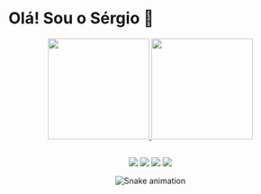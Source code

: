 <h1>Olá! Sou o Sérgio 👋</h1>

<div align="center">
  <a href="https://github.com/SergiooJr">
  <img height="180em" src="https://github-readme-stats.vercel.app/api?username=SergiooJr&show_icons=true&theme=dark&include_all_commits=true&count_private=true"/>
  <img height="180em" src="https://github-readme-stats.vercel.app/api/top-langs/?username=SergiooJr&layout=compact&langs_count=7&theme=dark"/>
</div>
  
  ##
 
<div align="center"> 
  <a href="https://instagram.com/sergin_juh" target="_new"><img src="https://img.shields.io/badge/-Instagram-%23E4405F?style=for-the-badge&logo=instagram&logoColor=white" target="_blank"></a>
  <a href = "mailto:junior.sergiho18@gmail.com"><img src="https://img.shields.io/badge/-Gmail-%23333?style=for-the-badge&logo=gmail&logoColor=white" target="_new"></a>
  <a href="https://api.whatsapp.com/send/?phone=5515988330163&text&type=phone_number&app_absent=0" target="_new"><img src="https://img.shields.io/badge/WhatsApp-25D366?style=for-the-badge&logo=whatsapp&logoColor=white" target="_new"></a>
    <a href="www.linkedin.com/in/sérgio-augusto-de-almeida-lima-júnior-b46094244" target="_new"><img src="https://img.shields.io/badge/LinkedIn-0077B5?style=for-the-badge&logo=linkedin&logoColor=white" target="_blank"></a>
 
  ![Snake animation](https://github.com/SergiooJr/SergiooJr/blob/output/github-contribution-grid-snake.svg)
 
</div>
<!--
**SergiooJr/SergiooJr** is a ✨ _special_ ✨ repository because its `README.md` (this file) appears on your GitHub profile.

Here are some ideas to get you started:

- 🔭 I’m currently working on ...
- 🌱 I’m currently learning ...
- 👯 I’m looking to collaborate on ...
- 🤔 I’m looking for help with ...
- 💬 Ask me about ...
- 📫 How to reach me: ...
- 😄 Pronouns: ...
- ⚡ Fun fact: ...
-->
